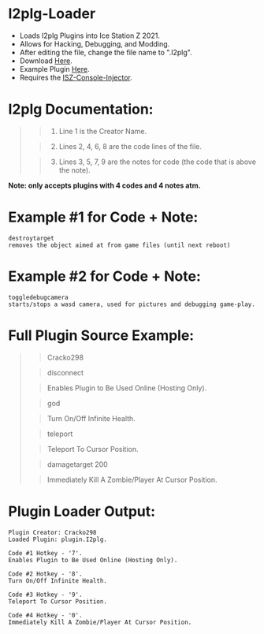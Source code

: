 # I2plg-Loader
- Loads I2plg Plugins into Ice Station Z 2021.
- Allows for Hacking, Debugging, and Modding.
- After editing the file, change the file name to ".I2plg".
- Download [Here](https://github.com/ISZ-Hacker-Organization/I2plg-Loader/blob/main/ISZ2021-Plugin-Loader.exe?raw=true).
- Example Plugin [Here](https://github.com/ISZ-Hacker-Organization/I2plg-Loader/releases/download/v1.0/plugin.I2plg).
- Requires the [ISZ-Console-Injector]().


# I2plg Documentation:

>
>> 1. Line 1 is the Creator Name.
>
>> 2. Lines 2, 4, 6, 8 are the code lines of the file.
>
>> 3. Lines 3, 5, 7, 9 are the notes for code (the code that is above the note).
>

**Note: only accepts plugins with 4 codes and 4 notes atm.**


# Example #1 for Code + Note:

```
destroytarget
removes the object aimed at from game files (until next reboot) 
```

# Example #2 for Code + Note:

```
toggledebugcamera
starts/stops a wasd camera, used for pictures and debugging game-play.
```

# Full Plugin Source Example:
>> Cracko298
>
>> disconnect
>
>> Enables Plugin to Be Used Online (Hosting Only).
>
>> god
>
>> Turn On/Off Infinite Health.
>
>> teleport
>
>> Teleport To Cursor Position.
>
>> damagetarget 200
>
>> Immediately Kill A Zombie/Player At Cursor Position.
>

# Plugin Loader Output:

```
Plugin Creator: Cracko298
Loaded Plugin: plugin.I2plg.

Code #1 Hotkey - '7'.
Enables Plugin to Be Used Online (Hosting Only).

Code #2 Hotkey - '8'.
Turn On/Off Infinite Health.

Code #3 Hotkey - '9'.
Teleport To Cursor Position.

Code #4 Hotkey - '0'.
Immediately Kill A Zombie/Player At Cursor Position.
```
